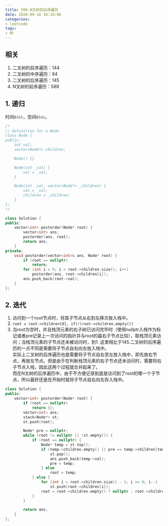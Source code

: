 ```yaml
---
title: 590.N叉树的后序遍历
date: 2020-09-16 10:10:06
categories: 
- leetcode
tags: 
- 树
---
```


## 相关
1. 二叉树的前序遍历：144
2. 二叉树的中序遍历：94
3. 二叉树的后序遍历：145
4. N叉树的前序遍历：589

## 1. 递归
时间`O(n)`，空间`O(n)`。  
```cpp
/*
// Definition for a Node.
class Node {
public:
    int val;
    vector<Node*> children;

    Node() {}

    Node(int _val) {
        val = _val;
    }

    Node(int _val, vector<Node*> _children) {
        val = _val;
        children = _children;
    }
};
*/

class Solution {
public:
    vector<int> postorder(Node* root) {
        vector<int> ans;
        postorder(ans, root);
        return ans;
    }
private:
    void postorder(vector<int>& ans, Node* root) {
        if (root == nullptr)
            return;
        for (int i = 0; i < root->children.size(); i++)
            postorder(ans, root->children[i]);
        ans.push_back(root->val);
    }
};
```

## 2. 迭代
1. 访问到一个root节点时，将其子节点从右到左移次放入栈中。  
2. `root = root->children[0], if(!(root->children.empty())`
3. 当root为空时，并且栈顶元素的右子树已访问完毕时（使用nullptr入栈作为标记或者pre记录上一次访问的指针并与root的最右子节点比较），取栈顶元素访问；当栈顶元素的子节点还未被访问时，到1.
这里相比于145.二叉树的后序遍历的一点不同是需要将子节点自右向左放入栈中。  
实际上二叉树的后序遍历也是需要将子节点自右至左放入栈中，即先放右节点，再放左节点。但是由于在判断栈顶元素的右子节点还未访问时，需要将右子节点入栈，因此这两个过程就合并起来了。  
而在N叉树的后序遍历中，由于不方便记录到底是访问到了root的哪一个子节点，所以最好还是在开始时就将子节点自右向左存入栈中。  
```cpp
class Solution {
public:
    vector<int> postorder(Node* root) {
        if (root == nullptr)
            return {};
        vector<int> ans;
        stack<Node*> st;
        st.push(root);

        Node* pre = nullptr;
        while (root != nullptr || !st.empty()) {
            if (root == nullptr) {
                Node* temp = st.top();
                if (temp->children.empty() || pre == temp->children[temp->children.size() - 1]) {
                    st.pop();
                    ans.push_back(temp->val);
                    pre = temp;
                } else
                    root = temp;
            } else {
                for (int i = root->children.size() - 1; i >= 0; i--)
                    st.push(root->children[i]);
                root = root->children.empty() ? nullptr : root->children[0];
            }
        }

        return ans;
    }
};
```